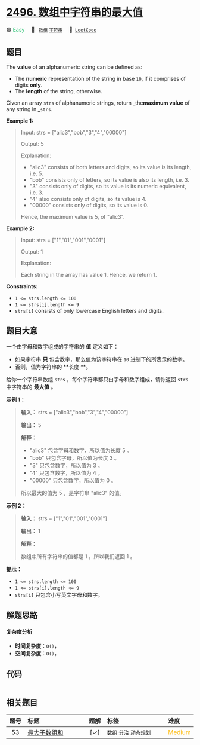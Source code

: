 # [2496. 数组中字符串的最大值](https://leetcode.com/problems/maximum-value-of-a-string-in-an-array)

🟢 <font color=#15bd66>Easy</font>&emsp; 🔖&ensp; [`数组`](/outline/tag/array.md) [`字符串`](/outline/tag/string.md)&emsp; 🔗&ensp;[`LeetCode`](https://leetcode.com/problems/maximum-value-of-a-string-in-an-array)

## 题目

The **value** of an alphanumeric string can be defined as:

  * The **numeric** representation of the string in base `10`, if it comprises of digits **only**.
  * The **length** of the string, otherwise.

Given an array `strs` of alphanumeric strings, return _the**maximum value** of
any string in _`strs`.



**Example 1:**

> Input: strs = ["alic3","bob","3","4","00000"]
> 
> Output: 5
> 
> Explanation: 
> - "alic3" consists of both letters and digits, so its value is its length, i.e. 5.
> - "bob" consists only of letters, so its value is also its length, i.e. 3.
> - "3" consists only of digits, so its value is its numeric equivalent, i.e. 3.
> - "4" also consists only of digits, so its value is 4.
> - "00000" consists only of digits, so its value is 0.
> 
> Hence, the maximum value is 5, of "alic3".

**Example 2:**

> Input: strs = ["1","01","001","0001"]
> 
> Output: 1
> 
> Explanation: 
> 
> Each string in the array has value 1. Hence, we return 1.

**Constraints:**

  * `1 <= strs.length <= 100`
  * `1 <= strs[i].length <= 9`
  * `strs[i]` consists of only lowercase English letters and digits.


## 题目大意

一个由字母和数字组成的字符串的 **值**  定义如下：

  * 如果字符串 **只** 包含数字，那么值为该字符串在 `10` 进制下的所表示的数字。
  * 否则，值为字符串的 **长度  **。

给你一个字符串数组 `strs` ，每个字符串都只由字母和数字组成，请你返回 `strs` 中字符串的 **最大值**  。



**示例 1：**

> 
> 
> 
> 
> 
> **输入：** strs = ["alic3","bob","3","4","00000"]
> 
> **输出：** 5
> 
> **解释：**
> - "alic3" 包含字母和数字，所以值为长度 5 。
> - "bob" 只包含字母，所以值为长度 3 。
> - "3" 只包含数字，所以值为 3 。
> - "4" 只包含数字，所以值为 4 。
> - "00000" 只包含数字，所以值为 0 。
> 
> 所以最大的值为 5 ，是字符串 "alic3" 的值。
> 
> 

**示例 2：**

> 
> 
> 
> 
> 
> **输入：** strs = ["1","01","001","0001"]
> 
> **输出：** 1
> 
> **解释：**
> 
> 数组中所有字符串的值都是 1 ，所以我们返回 1 。



**提示：**

  * `1 <= strs.length <= 100`
  * `1 <= strs[i].length <= 9`
  * `strs[i]` 只包含小写英文字母和数字。


## 解题思路

#### 复杂度分析

- **时间复杂度**：`O()`，
- **空间复杂度**：`O()`，

## 代码

```javascript

```

## 相关题目

<!-- prettier-ignore -->
| 题号 | 标题 | 题解 | 标签 | 难度 |
| :------: | :------ | :------: | :------ | :------ |
| 53 | [最大子数组和](https://leetcode.com/problems/maximum-subarray) | [[✓]](/problem/0053.md) |  [`数组`](/outline/tag/array.md) [`分治`](/outline/tag/divide-and-conquer.md) [`动态规划`](/outline/tag/dynamic-programming.md) | <font color=#ffb800>Medium</font> |

<style>
.blue {
    background-color: #096dd9;
    padding: 0.25rem 0.5rem;
    margin: 0;
    font-size: 0.85em;
    border-radius: 3px;
    color: white;
    font-weight: 500;
}
table th:first-of-type { width: 10%; }
table th:nth-of-type(2) { width: 35%; }
table th:nth-of-type(3) { width: 10%; }
table th:nth-of-type(4) { width: 35%; }
table th:nth-of-type(5) { width: 10%; }
</style>

